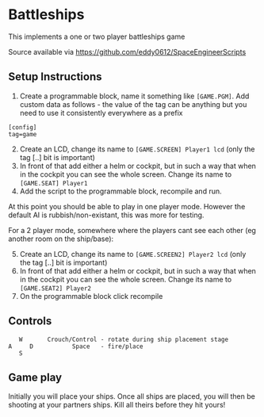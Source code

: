 Battleships
===========
This implements a one or two player battleships game

Source available via https://github.com/eddy0612/SpaceEngineerScripts

Setup Instructions
------------------
1. Create a programmable block, name it something like `[GAME.PGM]`. Add custom data as follows - the value of the tag can be anything but you need to use it consistently everywhere as a prefix

```
[config]
tag=game
```

2. Create an LCD, change its name to `[GAME.SCREEN] Player1 lcd`  (only the tag [..] bit is important)
3. In front of that add either a helm or cockpit, but in such a way that when in the cockpit you can see the whole screen. Change its name to `[GAME.SEAT] Player1`
4. Add the script to the programmable block, recompile and run.

At this point you should be able to play in one player mode. However the default AI is rubbish/non-existant, this was more for testing.

For a 2 player mode, somewhere where the players cant see each other (eg another room on the ship/base):

5. Create an LCD, change its name to `[GAME.SCREEN2] Player2 lcd`  (only the tag [..] bit is important)
6. In front of that add either a helm or cockpit, but in such a way that when in the cockpit you can see the whole screen. Change its name to `[GAME.SEAT2] Player2`
7. On the programmable block click recompile

Controls
--------

```
   W       Crouch/Control - rotate during ship placement stage
A     D           Space   - fire/place
   S
```

Game play
---------
Initially you will place your ships. Once all ships are placed, you will then be shooting at your partners ships. Kill all theirs before they hit yours!